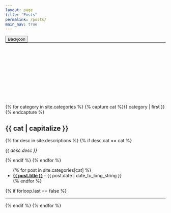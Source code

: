 ```yaml
---
layout: page
title: "Posts"
permalink: /posts/
main_nav: true
---
```

<div class="category" style=" height: 200px;">
    <div class="category-nav" style="font-size: 30px;border-bottom: 1px solid black;">
        <button class="back-joon" onclick="indexMove('backjoon')"> Backjoon</button>
    </div>
</div >


{% for category in site.categories %}
  {% capture cat %}{{ category | first }}{% endcapture %}
  <h2 id="{{cat}}">{{ cat | capitalize }}</h2>
  {% for desc in site.descriptions %}
    {% if desc.cat == cat %}
      <p class="desc"><em>{{ desc.desc }}</em></p>
    {% endif %}
  {% endfor %}
  <ul class="posts-list">
  {% for post in site.categories[cat] %}
    <li>
      <strong>
        <a href="{{ post.url | prepend: site.baseurl }}">{{ post.title }}</a>
      </strong>
      <span class="post-date">- {{ post.date | date_to_long_string }}</span>
    </li>
  {% endfor %}
  </ul>
  {% if forloop.last == false %}<hr>{% endif %}
{% endfor %}
<br>

<script src="//code.jquery.com/jquery-3.3.1.min.js"></script>
<script src="https://code.jquery.com/ui/1.12.1/jquery-ui.js"></script>
<script type="text/javascript">
function indexMove(variable) {
    var id =  variable;
    console.log('test good');
    console.log('variable : '+variable);
    var offset = $('#'+variable).offset();
    $('html,body').animate({scrollTo : offset.top},400);
}

</script>
